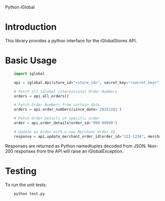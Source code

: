 Python iGlobal

# Introduction
This library provides a python interface for the iGlobalStores API.


# Basic Usage

```python
	import iglobal

	api = iglobal.Api(store_id="<store_id>", secret_key="<secret_key>")

	# Fetch all iGlobal international Order Numbers
	orders = api.all_orders()

	# Fetch Order Numbers from certain date
	orders = api.order_numbers(since_date='20151101')

	# Fetch Order Details of specific order
	order = api.order_details(order_id='999-99999')

	# Update an Order with a new Merchant Order ID
	response = api.update_merchant_order_id(order_id="123-1234", merchant_order_id="123456")
```

Responses are returned as Python namedtuples decoded from JSON. Non-200 responses from the API will raise an iGlobalException.

# Testing

To run the unit tests:

```
	python test.py
```

